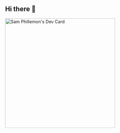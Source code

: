 ## Hi there 👋

<a href="https://app.daily.dev/sam_phillemon"><img src="https://api.daily.dev/devcards/v2/vD9lziiFO1OnRstxBF7IC.png?r=0o0&type=default" width="356" alt="Sam Phillemon's Dev Card"/></a>
<!--
**Sam-Phillemon9493/Sam-Phillemon9493** is a ✨ _special_ ✨ repository because its `README.md` (this file) appears on your GitHub profile.



Here are some ideas to get you started:

- 🔭 I’m currently working on ...
- 🌱 I’m currently learning ...
- 👯 I’m looking to collaborate on ...
- 🤔 I’m looking for help with ...
- 💬 Ask me about ...
- 📫 How to reach me: ...
- 😄 Pronouns: ...
- ⚡ Fun fact: ...
-->
